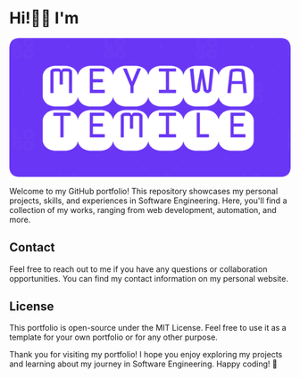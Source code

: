 #  Hi!👋🏿 I'm
<img src="https://github.com/Meyiwa123/Portfolio/blob/main/src/assets/png/logo.png"
     alt="Meyiwa Temile"
     style="align: center" />

Welcome to my GitHub portfolio! This repository showcases my personal projects, skills, and experiences in Software Engineering. Here, you'll find a collection of my works, ranging from web development, automation, and more.

## Contact
Feel free to reach out to me if you have any questions or collaboration opportunities. You can find my contact information on my personal website.

## License
This portfolio is open-source under the MIT License. Feel free to use it as a template for your own portfolio or for any other purpose.

Thank you for visiting my portfolio! I hope you enjoy exploring my projects and learning about my journey in Software Engineering. Happy coding! 🚀
